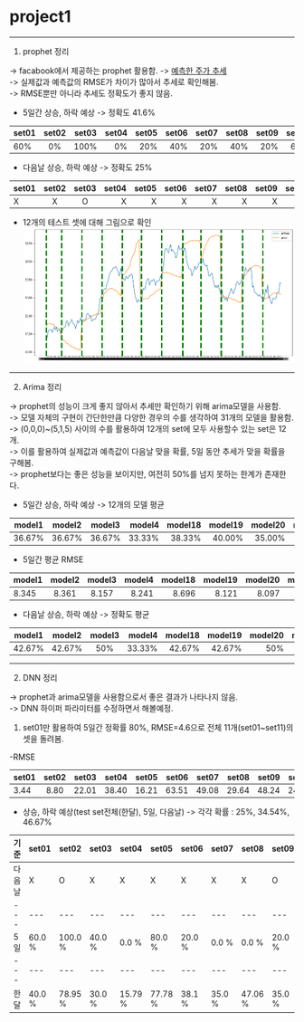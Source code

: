 # project1


------------------------------------------------

1. prophet 정리   

-> facabook에서 제공하는 prophet 활용함.
-> [예측한 주가 추세](https://github.com/suminwooo/project1/blob/master/prophet1%20%EA%B0%9C%EB%B0%9C%ED%9B%84%20%EC%8B%9C%EA%B0%81%ED%99%94.ipynb)  
-> 실제값과 예측값의 RMSE가 차이가 많아서 추세로 확인해봄.  
-> RMSE뿐만 아니라 추세도 정확도가 좋지 않음.  


  - 5일간 상승, 하락 예상 -> 정확도 41.6%
  
| set01 | set02 | set03 | set04 |  set05 | set06 | set07 | set08 | set09 | set10 | set11 | set12 |   
| ---------- | :---------:| :----------: | ----------: |  ----------: | ----------: | ----------: | ----------: | ----------: | ----------: | ----------: | ----------: |
| 60% | 0% | 100% | 0% | 20% | 40% | 20% | 40% | 20% | 60% | 100% | 40% |  

  - 다음날 상승, 하락 예상 -> 정확도 25%

| set01 | set02 | set03 | set04 |  set05 | set06 | set07 | set08 | set09 | set10 | set11 | set12 |   
| ---------- | :---------:| :----------: | ----------: |  ----------: | ----------: | ----------: | ----------: | ----------: | ----------: | ----------: | ----------: |
| X | X | O | X | X | X | X | X | X | O | O | X |


  - 12개의 테스트 셋에 대해 그림으로 확인  
  ![prophet plot](prophetplot.png)

-----------------------------------------------

2. Arima 정리

-> prophet의 성능이 크게 좋지 않아서 추세만 확인하기 위해 arima모델을 사용함.    
-> 모델 자체의 구현이 간단한만큼 다양한 경우의 수를 생각하여 31개의 모델을 활용함.  
-> (0,0,0)~(5,1,5) 사이의 수를 활용하여 12개의 set에 모두 사용할수 있는 set은 12개.  
-> 이를 활용하여 실제값과 예측값이 다음날 맞을 확률, 5일 동안 추세가 맞을 확률을 구해봄.  
-> prophet보다는 좋은 성능을 보이지만, 여전히 50%를 넘지 못하는 한계가 존재한다.  


  - 5일간 상승, 하락 예상 -> 12개의 모델 평균  
  
| model1 | model2 | model3 | model4 |  model18 | model19 | model20 | model25 | model26 | model27 | model28 | model29 |     
| ---------- | :---------:| :----------: | ----------: |  ----------: | ----------: | ----------: | ----------: | ----------: | ----------: | ----------: | ----------: |  
| 36.67% | 36.67% | 36.67% |	33.33% |	38.33% |	40.00% |	35.00% |	40.00% |	36.67% |	33.33% |	36.67% |	35.00% |   
  
  - 5일간 평균 RMSE  
  
| model1 | model2 | model3 | model4 |  model18 | model19 | model20 | model25 | model26 | model27 | model28 | model29 |   
| ---------- | :---------:| :----------: | ----------: |  ----------: | ----------: | ----------: | ----------: | ----------: | ----------: | ----------: | ----------: |
| 8.345  |  8.361 | 8.157  |  8.241 | 8.696  |  8.121 |  8.097 | 8.504  | 8.266  | 8.262  | 8.278  | 8.283  | 
  
  - 다음날 상승, 하락 예상 -> 정확도 평균
  
| model1 | model2 | model3 | model4 |  model18 | model19 | model20 | model25 | model26 | model27 | model28 | model29 |   
| ---------- | :---------:| :----------: | ----------: |  ----------: | ----------: | ----------: | ----------: | ----------: | ----------: | ----------: | ----------: |
| 42.67% | 42.67% | 50% | 33.33% | 42.67% | 42.67% | 50% | 50% | 42.67% | 33.33% | 50% | 33.33% | 

----------------------------------------


2. DNN 정리

-> prophet과 arima모델을 사용함으로서 좋은 결과가 나타나지 않음.      
-> DNN 하이퍼 파라미터를 수정하면서 해볼예정.  
 

  1) set01만 활용하여 5일간 정확률 80%, RMSE=4.6으로 전체 11개(set01~set11)의 셋을 돌려봄.    

  -RMSE    
  
  
| set01 | set02 | set03 | set04 |  set05 | set06 | set07 | set08 | set09 | set10 | set11 |    
| ---------- | :---------:| :----------: | ----------: |  ----------: | ----------: | ----------: | ----------: | ----------: | ----------: | ----------: |
| 3.44 | 8.80 | 22.01 | 38.40 | 16.21 | 63.51 | 49.08 | 29.64 | 48.24 | 24.62 | 6.39 |  

  - 상승, 하락 예상(test set전체(한달), 5일, 다음날) -> 각각 확률 : 25%, 34.54%, 46.67%  
    
| 기준 | set01 | set02 | set03 | set04 |  set05 | set06 | set07 | set08 | set09 | set10 | set11 |     
| --- |  --- |  --- |  --- |  --- |  --- |  --- |  --- |  --- |  --- |  --- |  --- |  
| 다음날 | X | O | X | X | X | X | X | X | O | O | X |    
| --- |  --- |  --- |  --- |  --- |  --- |  --- |  --- |  --- |  --- |  --- |  --- |  
| 5일 | 60.0 % | 100.0 % | 40.0 % | 0.0 % | 80.0 % | 20.0 % | 0.0 % | 0.0 % | 20.0 % | 20.0 % | 40.0 % |  
| --- |  --- |  --- |  --- |  --- |  --- |  --- |  --- |  --- |  --- |  --- |  --- |  
| 한달 | 40.0 % | 78.95 % | 30.0 % | 15.79 % | 77.78 % | 38.1 % | 35.0 % | 47.06 % | 35.0 % | 52.63 % | 63.16 % |  
